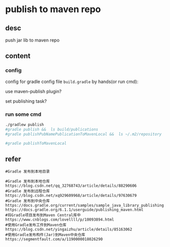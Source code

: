 # publish to maven repo

## desc

push jar lib  to maven repo

## content

### config

config for gradle config file `build.gradle` by hands(or run cmd):

use maven-publish plugin?

set publishing task?

### run some cmd
```sh
./gradlew publish
#gradle publish &&  ls build/publications
#gradle publishPubNamePublicationToMavenLocal &&  ls ~/.m2/repository

#gradle publishToMavenLocal
```

## refer
```
#Gradle 发布到本地目录

#Gradle 发布到本地仓库
https://blog.csdn.net/qq_32768743/article/details/88290606
#Gradle 发布到远程仓库
https://blog.csdn.net/xq929609968/article/details/97630679
#Gradle 发布到中央仓库
https://docs.gradle.org/current/samples/sample_java_library_publishing.html
https://docs.gradle.org/6.1.1/userguide/publishing_maven.html
#将Gradle项目发布到Maven Central库中
https://www.cnblogs.com/lovellll/p/10093894.html
#使用Gradle发布工件到Maven仓库
https://blog.csdn.net/yingaizhu/article/details/85163062
#使用Gradle发布构件(Jar)到Maven中央仓库
https://segmentfault.com/a/1190000018026290
```